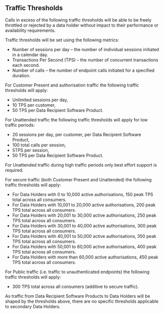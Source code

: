 ## Traffic Thresholds
Calls in excess of the following traffic thresholds will be able to be freely throttled or rejected by a data holder without impact to their performance or availability requirements.

Traffic thresholds will be set using the following metrics:

- Number of sessions per day – the number of individual sessions initiated in a calendar day.
- Transactions Per Second (TPS) – the number of concurrent transactions each second.
- Number of calls – the number of endpoint calls initiated for a specified duration.

For Customer Present and authorisation traffic the following traffic thresholds will apply:

- Unlimited sessions per day,
- 10 TPS per customer,
- 50 TPS per Data Recipient Software Product.

For Unattended traffic the following traffic thresholds will apply for low traffic periods:

- 20 sessions per day, per customer, per Data Recipient Software Product,
- 100 total calls per session,
- 5TPS per session,
- 50 TPS per Data Recipient Software Product.

For Unattended traffic during high traffic periods only best effort support is required.

For secure traffic (both Customer Present and Unattended) the following traffic thresholds will apply:

- For Data Holders with 0 to 10,000 active authorisations, 150 peak TPS total across all consumers.
- For Data Holders with 10,001 to 20,000 active authorisations, 200 peak TPS total across all consumers.
- For Data Holders with 20,001 to 30,000 active authorisations, 250 peak TPS total across all consumers.
- For Data Holders with 30,001 to 40,000 active authorisations, 300 peak TPS total across all consumers.
- For Data Holders with 40,001 to 50,000 active authorisations, 350 peak TPS total across all consumers.
- For Data Holders with 50,001 to 60,000 active authorisations, 400 peak TPS total across all consumers.
- For Data Holders with more than 60,000 active authorisations, 450 peak TPS total across all consumers.

For Public traffic (i.e. traffic to unauthenticated endpoints) the following traffic thresholds will apply:

- 300 TPS total across all consumers (additive to secure traffic).

As traffic from Data Recipient Software Products to Data Holders will be shaped by the thresholds above, there are no specific thresholds applicable to secondary Data Holders.
